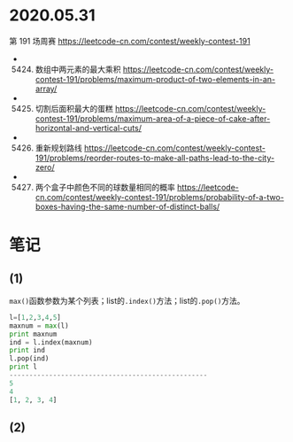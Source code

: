 
# 2020.05.31

第 191 场周赛 https://leetcode-cn.com/contest/weekly-contest-191
- 5424. 数组中两元素的最大乘积 https://leetcode-cn.com/contest/weekly-contest-191/problems/maximum-product-of-two-elements-in-an-array/
- 5425. 切割后面积最大的蛋糕 https://leetcode-cn.com/contest/weekly-contest-191/problems/maximum-area-of-a-piece-of-cake-after-horizontal-and-vertical-cuts/
- 5426. 重新规划路线 https://leetcode-cn.com/contest/weekly-contest-191/problems/reorder-routes-to-make-all-paths-lead-to-the-city-zero/
- 5427. 两个盒子中颜色不同的球数量相同的概率 https://leetcode-cn.com/contest/weekly-contest-191/problems/probability-of-a-two-boxes-having-the-same-number-of-distinct-balls/

# 笔记

## (1)

`max()`函数参数为某个列表；list的`.index()`方法；list的`.pop()`方法。
```py
l=[1,2,3,4,5]
maxnum = max(l)
print maxnum
ind = l.index(maxnum)
print ind
l.pop(ind)
print l
--------------------------------------------------
5
4
[1, 2, 3, 4]
```

## (2)
